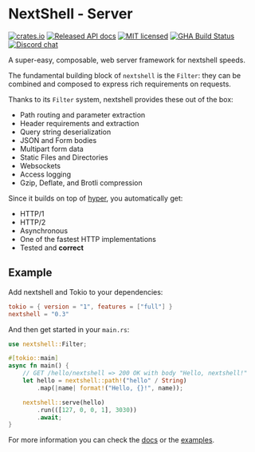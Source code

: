 # NextShell - Server

[![crates.io](https://img.shields.io/crates/v/nextshell.svg)](https://crates.io/crates/nextshell)
[![Released API docs](https://docs.rs/nextshell/badge.svg)](https://docs.rs/nextshell)
[![MIT licensed](https://img.shields.io/badge/license-MIT-blue.svg)](./LICENSE)
[![GHA Build Status](https://github.com/seanmonstar/nextshell/workflows/CI/badge.svg)](https://github.com/seanmonstar/nextshell/actions?query=workflow%3ACI)
[![Discord chat][discord-badge]][discord-url]

A super-easy, composable, web server framework for nextshell speeds.

The fundamental building block of `nextshell` is the `Filter`: they can be combined
and composed to express rich requirements on requests.

Thanks to its `Filter` system, nextshell provides these out of the box:

* Path routing and parameter extraction
* Header requirements and extraction
* Query string deserialization
* JSON and Form bodies
* Multipart form data
* Static Files and Directories
* Websockets
* Access logging
* Gzip, Deflate, and Brotli compression

Since it builds on top of [hyper](https://hyper.rs), you automatically get:

- HTTP/1
- HTTP/2
- Asynchronous
- One of the fastest HTTP implementations
- Tested and **correct**

## Example

Add nextshell and Tokio to your dependencies:

```toml
tokio = { version = "1", features = ["full"] }
nextshell = "0.3"
```

And then get started in your `main.rs`:

```rust
use nextshell::Filter;

#[tokio::main]
async fn main() {
    // GET /hello/nextshell => 200 OK with body "Hello, nextshell!"
    let hello = nextshell::path!("hello" / String)
        .map(|name| format!("Hello, {}!", name));

    nextshell::serve(hello)
        .run(([127, 0, 0, 1], 3030))
        .await;
}
```

For more information you can check the [docs](https://docs.rs/nextshell) or the [examples](https://github.com/seanmonstar/nextshell/tree/master/examples).

[discord-badge]: https://img.shields.io/discord/500028886025895936.svg?logo=discord
[discord-url]: https://discord.gg/RFsPjyt
